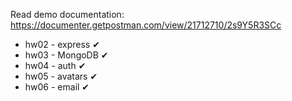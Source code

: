 
Read demo documentation: https://documenter.getpostman.com/view/21712710/2s9Y5R3SCc

- hw02 - express  ✔
- hw03 - MongoDB  ✔
- hw04 - auth  ✔
- hw05 - avatars ✔
- hw06 - email ✔

